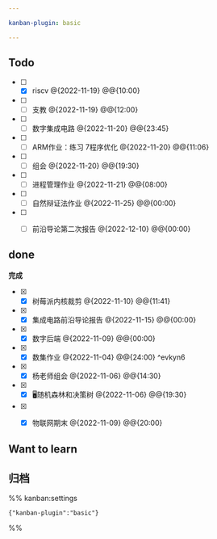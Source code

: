 ```yaml
---

kanban-plugin: basic

---
```


## Todo

- [ ] - [x] riscv @{2022-11-19} @@{10:00}
- [ ] - [ ] 支教 @{2022-11-19} @@{12:00}
- [ ] - [ ] 数字集成电路 @{2022-11-20} @@{23:45}
- [ ] - [ ] ARM作业：练习 7程序优化   @{2022-11-20} @@{11:06}
- [ ] - [ ] 组会 @{2022-11-20} @@{19:30}
- [ ] - [ ] 进程管理作业 @{2022-11-21} @@{08:00}
- [ ] - [ ] 自然辩证法作业 @{2022-11-25} @@{00:00}
- [ ] - [ ] 前沿导论第二次报告 @{2022-12-10} @@{00:00}


## done

**完成**
- [x] - [x] 树莓派内核裁剪 @{2022-11-10} @@{11:41}
- [x] - [x] 集成电路前沿导论报告 @{2022-11-15} @@{00:00}
- [x] - [x] 数字后端 @{2022-11-09} @@{00:00}
- [x] - [x] 数集作业 @{2022-11-04} @@{24:00} ^evkyn6
- [x] - [x] 杨老师组会 @{2022-11-06} @@{14:30}
- [x] - [x] 🖥️随机森林和决策树 @{2022-11-06} @@{19:30}
- [x] - [x] 物联网期末 @{2022-11-09} @@{20:00}


## Want to learn



## 归档





%% kanban:settings
```
{"kanban-plugin":"basic"}
```
%%